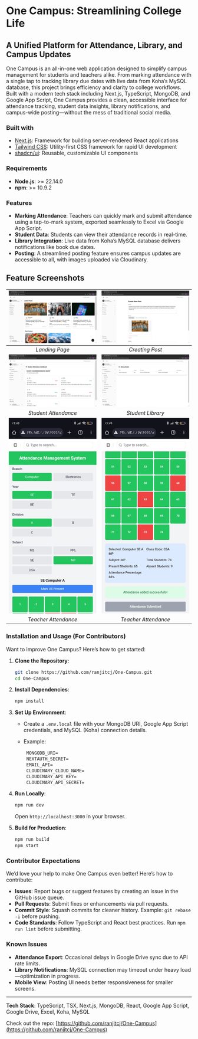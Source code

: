 # One Campus: Streamlining College Life

## A Unified Platform for Attendance, Library, and Campus Updates

One Campus is an all-in-one web application designed to simplify campus management for students and teachers alike. From marking attendance with a single tap to tracking library due dates with live data from Koha’s MySQL database, this project brings efficiency and clarity to college workflows. Built with a modern tech stack including Next.js, TypeScript, MongoDB, and Google App Script, One Campus provides a clean, accessible interface for attendance tracking, student data insights, library notifications, and campus-wide posting—without the mess of traditional social media.

### Built with

- [Next.js](https://nextjs.org/): Framework for building server-rendered React applications
- [Tailwind CSS](https://tailwindcss.com/): Utility-first CSS framework for rapid UI development
- [shadcn/ui](https://ui.shadcn.com/): Reusable, customizable UI components

### Requirements

- **Node.js**: >= 22.14.0
- **npm**: >= 10.9.2

### Features

- **Marking Attendance**: Teachers can quickly mark and submit attendance using a tap-to-mark system, exported seamlessly to Excel via Google App Script.
- **Student Data**: Students can view their attendance records in real-time.
- **Library Integration**: Live data from Koha’s MySQL database delivers notifications like book due dates.
- **Posting**: A streamlined posting feature ensures campus updates are accessible to all, with images uploaded via Cloudinary.

## Feature Screenshots

|         ![Landing Page](.github/screenshots/Landing%20Page.png)         |             ![Creating Post](.github/screenshots/Post.png)              |
| :---------------------------------------------------------------------: | :---------------------------------------------------------------------: |
|                             _Landing Page_                              |                             _Creating Post_                             |
|   ![Student Attendance](.github/screenshots/Student%20Attendance.png)   |  ![Student Library](.github/screenshots/Student%20Library%20Data.png)   |
|                          _Student Attendance_                           |                            _Student Library_                            |
| ![Teacher Attendance](.github/screenshots/Teacher%20Attendance%201.jpg) | ![Teacher Attendance](.github/screenshots/Teacher%20Attendance%202.jpg) |
|                          _Teacher Attendance_                           |                          _Teacher Attendance_                           |

### Installation and Usage (For Contributors)

Want to improve One Campus? Here’s how to get started:

1. **Clone the Repository**:
   ```bash
   git clone https://github.com/ranjitcj/One-Campus.git
   cd One-Campus
   ```
2. **Install Dependencies**:
   ```bash
   npm install
   ```
3. **Set Up Environment**:

   - Create a `.env.local` file with your MongoDB URI, Google App Script credentials, and MySQL (Koha) connection details.
   - Example:

     ```
      MONGODB_URI=
      NEXTAUTH_SECRET=
      EMAIL_API=
      CLOUDINARY_CLOUD_NAME=
      CLOUDINARY_API_KEY=
      CLOUDINARY_API_SECRET=

     ```

4. **Run Locally**:
   ```bash
   npm run dev
   ```
   Open `http://localhost:3000` in your browser.
5. **Build for Production**:
   ```bash
   npm run build
   npm start
   ```

### Contributor Expectations

We’d love your help to make One Campus even better! Here’s how to contribute:

- **Issues**: Report bugs or suggest features by creating an issue in the GitHub issue queue.
- **Pull Requests**: Submit fixes or enhancements via pull requests.
- **Commit Style**: Squash commits for cleaner history. Example: `git rebase -i` before pushing.
- **Code Standards**: Follow TypeScript and React best practices. Run `npm run lint` before submitting.

### Known Issues

- **Attendance Export**: Occasional delays in Google Drive sync due to API rate limits.
- **Library Notifications**: MySQL connection may timeout under heavy load—optimization in progress.
- **Mobile View**: Posting UI needs better responsiveness for smaller screens.

---

**Tech Stack**: TypeScript, TSX, Next.js, MongoDB, React, Google App Script, Google Drive, Excel, Koha, MySQL

Check out the repo: [https://github.com/ranjitcj/One-Campus](https://github.com/ranjitcj/One-Campus)
